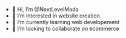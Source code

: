 - 👋 Hi, I’m @NextLevelMada
- 👀 I’m interested in website creation
- 🌱 I’m currently learning web developement
- 💞️ I’m looking to collaborate on ecommerce

<!---
NextLevelMada/NextLevelMada is a ✨ special ✨ repository because its `README.md` (this file) appears on your GitHub profile.
You can click the Preview link to take a look at your changes.
--->
